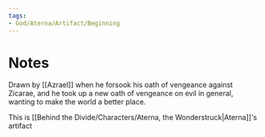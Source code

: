 ```yaml
---
tags:
- God/Aterna/Artifact/Beginning
---
```


# Notes
Drawn by [[Azrael]] when he forsook his oath of vengeance against Zicarae, and he took up a new oath of vengeance on evil in general, wanting to make the world a better place. 

This is [[Behind the Divide/Characters/Aterna, the Wonderstruck|Aterna]]'s artifact